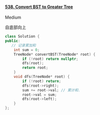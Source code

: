 #### [538. Convert BST to Greater Tree](https://leetcode-cn.com/problems/convert-bst-to-greater-tree/)

Medium

自底部向上

```c++
class Solution {
public:
   // 记录累加和
    int sum = 0;
    TreeNode* convertBST(TreeNode* root) {
        if (!root) return nullptr;
        dfs(root);
        return root;
    }
    void dfs(TreeNode* root) {
        if (!root) return;
        dfs(root->right);
        sum += root->val; // 累计和.
        root->val = sum;
        dfs(root->left);
    }
};
```

